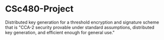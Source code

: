 # CSc480-Project
Distributed key generation for a threshold encryption and signature scheme that is "CCA-2 security provable under standard assumptions, distributed key generation, and efficient enough for general use."
